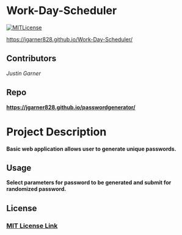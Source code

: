 # Work-Day-Scheduler
[![MITLicense](https://img.shields.io/badge/License-MITLicense-<COLOR>.svg)](https://shields.io/)
  
https://jgarner828.github.io/Work-Day-Scheduler/

## Contributors
*Justin Garner*

## Repo
**https://jgarner828.github.io/passwordgenerator/**

  
# Project Description
  
**Basic web application allows user to generate unique passwords.**




## Usage

**Select parameters for password to be generated and submit for randomized password.**




  
## License
  
### [MIT License Link](https://opensource.org/licenses/MIT)
  

